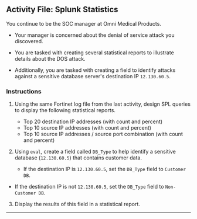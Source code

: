 ## Activity File: Splunk Statistics

You continue to be the SOC manager at Omni Medical Products.

- Your manager is concerned about the denial of service attack you discovered.

- You are tasked with creating several statistical reports to illustrate details about the DOS attack.

- Additionally, you are tasked with creating a field to identify attacks against a sensitive database server's destination IP `12.130.60.5`.

### Instructions

1. Using the same Fortinet log file from the last activity, design SPL queries to display the following statistical reports.

    - Top 20 destination IP addresses (with count and percent)
    - Top 10 source IP addresses (with count and percent)
    - Top 10 source IP addresses / source port combination (with count and percent)
    
2. Using `eval`, create a field called `DB_Type` to help identify a sensitive database (`12.130.60.5`) that contains customer data.
   - If the destination IP is `12.130.60.5`, set the `DB_Type` field to `Customer DB`.
  -  If the destination IP is not `12.130.60.5`, set the `DB_Type` field to `Non-Customer DB`.

3. Display the results of this field in a statistical report.

---
